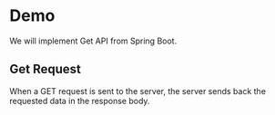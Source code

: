 # Demo
We will implement Get API from Spring Boot.

## Get Request
When a GET request is sent to the server, the server sends back the requested data in the response body.